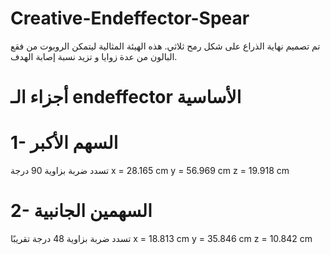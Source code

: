 # Creative-Endeffector-Spear

تم تصميم نهاية الذراع على شكل رمح ثلاثي. هذه الهيئة المثالية ليتمكن الروبوت من فقع البالون من عدة زوايا
و تزيد  نسبة إصابة الهدف.

# أجزاء الـ endeffector الأساسية

# 1- السهم الأكبر
تسدد ضربة بزاوية 90 درجة 
x = 28.165 cm
y = 56.969 cm
z = 19.918 cm

# 2- السهمين الجانبية
تسدد ضربة بزاوية 48 درجة تقريبًا
x = 18.813 cm
y = 35.846 cm
z = 10.842 cm
